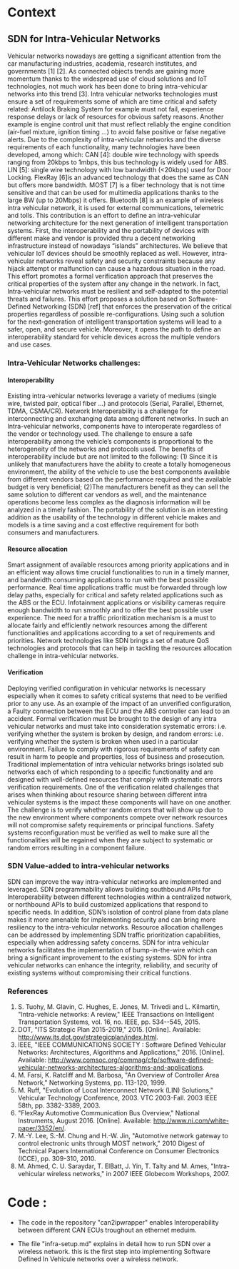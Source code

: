 # Context                                                             


## SDN for Intra-Vehicular Networks

Vehicular networks nowadays are getting a significant attention from the car manufacturing industries, academia, research institutes, and governments  [1] [2]. As connected objects trends are gaining more momentum thanks to the widespread use of cloud solutions and IoT technologies, not much work has been done to bring intra-vehicular networks into this trend [3].  Intra vehicular networks technologies must ensure a set of requirements some of which are time critical and safety related: Antilock Braking System for example must not fail, experience response delays or lack of resources for obvious safety reasons. Another example is engine control unit that must reflect reliably the engine condition (air-fuel mixture, ignition timing ...) to avoid false positive or false negative alerts. 
Due to the complexity of intra-vehicular networks and the diverse requirements of each functionality, many technologies have been developed, among which: CAN [4]: double wire technology with speeds ranging from 20kbps to 1mbps, this bus technology is widely used for ABS. LIN [5]: single wire technology with low bandwidth (<20kbps) used for Door Locking. FlexRay  [6]is an advanced technology that does the same as CAN but offers more bandwidth. MOST [7] is a fiber technology that is not time sensitive and that can be used for multimedia applications thanks to the large BW (up to 20Mbps) it offers. Bluetooth [8] is an example of wireless intra vehicular network, it is used for external communications, telemetric and tolls.
This contribution is an effort to define an intra-vehicular networking architecture for the next generation of intelligent transportation systems. First, the interoperability and the portability of devices with different make and vendor is provided thru a decent networking infrastructure instead of nowadays “islands” architectures. We believe that vehicular IoT devices should be smoothly replaced as well. However, intra-vehicular networks reveal safety and security constraints because any hijack attempt or malfunction can cause a hazardous situation in the road. This effort promotes a formal verification approach that preserves the critical properties of the system after any change in the network. In fact, Intra-vehicular networks must be resilient and self-adapted to the potential threats and failures. This effort proposes a solution based on Software-Defined Networking (SDN) [ref] that enforces the preservation of the critical properties regardless of possible re-configurations. 
Using such a solution for the next-generation of intelligent transportation systems will lead to a safer, open, and secure vehicle. Moreover, it opens the path to define an interoperability standard for vehicle devices across the multiple vendors and use cases.

### Intra-Vehicular Networks challenges: 

#### Interoperability

Existing intra-vehicular networks leverage a variety of mediums (single wire, twisted pair, optical fiber ...) and protocols (Serial, Parallel, Ethernet, TDMA, CSMA/CR). Network Interoperability is a challenge for interconnecting  and exchanging data among different networks. In such an Intra-vehicular networks, components have to interoperate regardless of the vendor or technology used. The challenge to ensure a safe interoperability among the vehicle’s components is proportional to the heterogeneity of the networks and protocols used. The benefits of  interoperability include but are not limited to the following: (1) Since it is unlikely that manufacturers have the ability to create a totally homogeneous environment, the ability of the vehicle to use the best components available from different vendors based on the performance required and the available budget is very beneficial; (2)The manufacturers benefit as they can sell the same solution to different car vendors as well, and the maintenance operations become less complex as the diagnosis information will be analyzed in a timely fashion. The portability of the solution is an interesting addition as the usability of the technology in different vehicle makes and models is a time saving and a cost effective requirement for both consumers and manufacturers.

#### Resource allocation 

Smart assignment of available resources among priority applications and in an efficient way allows time crucial functionalities to run in a timely manner, and bandwidth consuming applications to run with the best possible performance. Real time applications traffic must be forwarded through low delay paths, especially for critical and safety related applications such as the ABS or the ECU. Infotainment applications or visibility cameras require enough bandwidth to run smoothly and to offer the best possible user experience. The need for a traffic prioritization mechanism is a must to allocate fairly and efficiently network resources among the different functionalities and applications according to a set of requirements and priorities. Network technologies like SDN brings a set of mature QoS technologies and protocols that can help in tackling the resources allocation challenge in intra-vehicular networks. 

#### Verification 

Deploying verified configuration in vehicular networks is necessary especially when it comes to safety critical systems that need to be verified prior to any use. As an example of the impact of an unverified configuration, a Faulty connection between the ECU and the ABS controller can lead to an accident. Formal verification must be brought to the design of any intra vehicular networks and must take into consideration systematic errors: i.e. verifying whether the system is broken by design, and random errors: i.e. verifying whether the system is broken when used in a particular environment. Failure to comply with rigorous requirements of safety can result in harm to people and properties, loss of business and prosecution. Traditional implementation of intra vehicular networks brings isolated sub networks each of which responding to a specific functionality and are designed with well-defined resources that comply with systematic errors verification requirements.  One of the verification related challenges that arises when thinking about resource sharing between different intra vehicular systems is the impact these components will have on one another. The challenge is to verify whether random errors that will show up due to the new environment where components compete over network resources will not compromise safety requirements or principal functions. Safety systems reconfiguration must be verified as well to make sure all the functionalities will be regained when they are subject to systematic or random errors resulting in a component failure.

### SDN Value-added to intra-vehicular networks

SDN can improve the way intra-vehicular networks are implemented and leveraged. SDN programmability allows building southbound APIs for Interoperability between different technologies within a centralized network, or northbound APIs to build customized applications that respond to specific needs. In addition, SDN’s isolation of control plane from data plane makes it more amenable for implementing security and can bring more resiliency to the intra-vehicular networks. 
Resource allocation challenges can be addressed by implementing SDN traffic prioritization capabilities, especially when addressing safety concerns. SDN for intra vehicular networks facilitates the implementation of bump-in-the-wire which can bring a significant improvement to the existing systems.
SDN for intra vehicular networks can enhance the integrity, reliability, and security of existing systems without compromising their critical functions. 

### References

1. S. Tuohy, M. Glavin, C. Hughes, E. Jones, M. Trivedi and L. Kilmartin, "Intra-vehicle networks: A review," IEEE Transactions on Intelligent Transportation Systems, vol. 16, no. IEEE, pp. 534--545, 2015. 
2. DOT, "ITS Strategic Plan 2015-2019," 2015. [Online]. Available: http://www.its.dot.gov/strategicplan/index.html.
3. IEEE, "IEEE COMMUNICATIONS SOCIETY : Software Defined Vehicular Networks: Architectures, Algorithms and Applications," 2016. [Online]. Available: http://www.comsoc.org/commag/cfp/software-defined-vehicular-networks-architectures-algorithms-and-applications.
4.	M. Farsi, K. Ratcliff and M. Barbosa, "An Overview of Controller Area Network," Networking Systems, pp. 113-120, 1999. 
5. M. Ruff, "Evolution of Local Interconnect Network (LIN) Solutions," Vehicular Technology Conference, 2003. VTC 2003-Fall. 2003 IEEE 58th, pp. 3382-3389, 2003. 
6.	"FlexRay Automotive Communication Bus Overview," National Instruments, August 2016. [Online]. Available: http://www.ni.com/white-paper/3352/en/.
7.	M.-Y. Lee, S.-M. Chung and H.-W. Jin, "Automotive network gateway to control electronic units through MOST network," 2010 Digest of Technical Papers International Conference on Consumer Electronics (ICCE), pp. 309-310, 2010. 
8.	M. Ahmed, C. U. Saraydar, T. ElBatt, J. Yin, T. Talty and M. Ames, "Intra-vehicular wireless networks," in 2007 IEEE Globecom Workshops, 2007. 


# Code :

-  The code in the repository "can2ipwrapper" enables Interoperability between different CAN ECUs troughout an ethernet meduim. 

-  The file "infra-setup.md" explains in detail how to run SDN over a wireless network. this is the first step into implementing Software Defined In Vehicule networks over a wireless network. 










